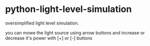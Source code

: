# python-light-level-simulation
oversimplified light level simulation. 

you can mowe the light source using arrow buttons and increase or decrease it's power with [+] or [-] buttons
